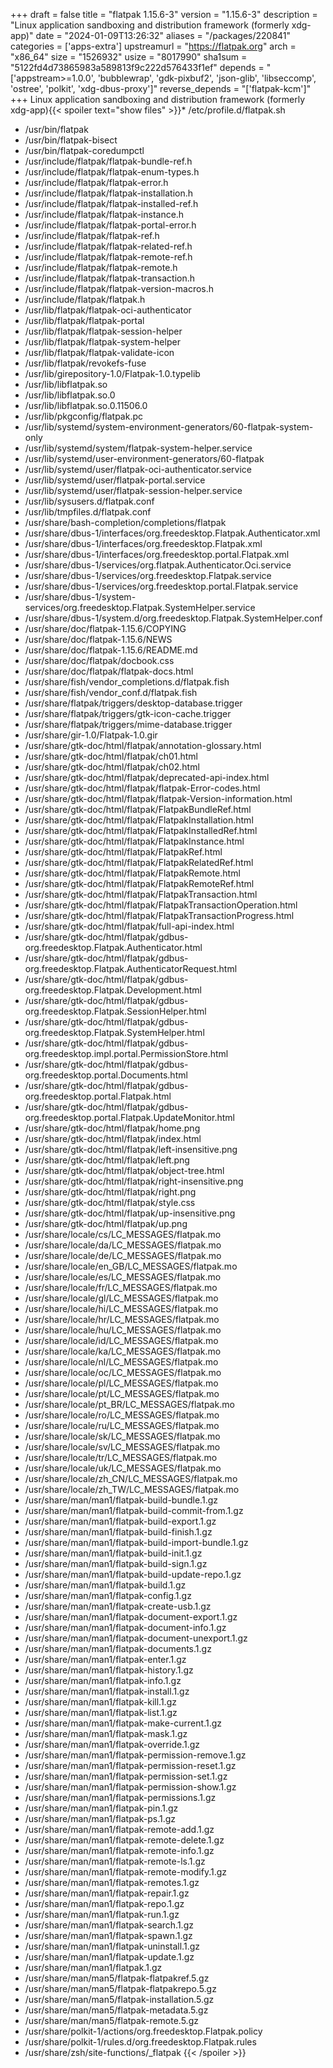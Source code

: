 +++
draft = false
title = "flatpak 1.15.6-3"
version = "1.15.6-3"
description = "Linux application sandboxing and distribution framework (formerly xdg-app)"
date = "2024-01-09T13:26:32"
aliases = "/packages/220841"
categories = ['apps-extra']
upstreamurl = "https://flatpak.org"
arch = "x86_64"
size = "1526932"
usize = "8017990"
sha1sum = "5122fd4d73865983a589813f9c222d576433f1ef"
depends = "['appstream>=1.0.0', 'bubblewrap', 'gdk-pixbuf2', 'json-glib', 'libseccomp', 'ostree', 'polkit', 'xdg-dbus-proxy']"
reverse_depends = "['flatpak-kcm']"
+++
Linux application sandboxing and distribution framework (formerly xdg-app){{< spoiler text="show files" >}}* /etc/profile.d/flatpak.sh
* /usr/bin/flatpak
* /usr/bin/flatpak-bisect
* /usr/bin/flatpak-coredumpctl
* /usr/include/flatpak/flatpak-bundle-ref.h
* /usr/include/flatpak/flatpak-enum-types.h
* /usr/include/flatpak/flatpak-error.h
* /usr/include/flatpak/flatpak-installation.h
* /usr/include/flatpak/flatpak-installed-ref.h
* /usr/include/flatpak/flatpak-instance.h
* /usr/include/flatpak/flatpak-portal-error.h
* /usr/include/flatpak/flatpak-ref.h
* /usr/include/flatpak/flatpak-related-ref.h
* /usr/include/flatpak/flatpak-remote-ref.h
* /usr/include/flatpak/flatpak-remote.h
* /usr/include/flatpak/flatpak-transaction.h
* /usr/include/flatpak/flatpak-version-macros.h
* /usr/include/flatpak/flatpak.h
* /usr/lib/flatpak/flatpak-oci-authenticator
* /usr/lib/flatpak/flatpak-portal
* /usr/lib/flatpak/flatpak-session-helper
* /usr/lib/flatpak/flatpak-system-helper
* /usr/lib/flatpak/flatpak-validate-icon
* /usr/lib/flatpak/revokefs-fuse
* /usr/lib/girepository-1.0/Flatpak-1.0.typelib
* /usr/lib/libflatpak.so
* /usr/lib/libflatpak.so.0
* /usr/lib/libflatpak.so.0.11506.0
* /usr/lib/pkgconfig/flatpak.pc
* /usr/lib/systemd/system-environment-generators/60-flatpak-system-only
* /usr/lib/systemd/system/flatpak-system-helper.service
* /usr/lib/systemd/user-environment-generators/60-flatpak
* /usr/lib/systemd/user/flatpak-oci-authenticator.service
* /usr/lib/systemd/user/flatpak-portal.service
* /usr/lib/systemd/user/flatpak-session-helper.service
* /usr/lib/sysusers.d/flatpak.conf
* /usr/lib/tmpfiles.d/flatpak.conf
* /usr/share/bash-completion/completions/flatpak
* /usr/share/dbus-1/interfaces/org.freedesktop.Flatpak.Authenticator.xml
* /usr/share/dbus-1/interfaces/org.freedesktop.Flatpak.xml
* /usr/share/dbus-1/interfaces/org.freedesktop.portal.Flatpak.xml
* /usr/share/dbus-1/services/org.flatpak.Authenticator.Oci.service
* /usr/share/dbus-1/services/org.freedesktop.Flatpak.service
* /usr/share/dbus-1/services/org.freedesktop.portal.Flatpak.service
* /usr/share/dbus-1/system-services/org.freedesktop.Flatpak.SystemHelper.service
* /usr/share/dbus-1/system.d/org.freedesktop.Flatpak.SystemHelper.conf
* /usr/share/doc/flatpak-1.15.6/COPYING
* /usr/share/doc/flatpak-1.15.6/NEWS
* /usr/share/doc/flatpak-1.15.6/README.md
* /usr/share/doc/flatpak/docbook.css
* /usr/share/doc/flatpak/flatpak-docs.html
* /usr/share/fish/vendor_completions.d/flatpak.fish
* /usr/share/fish/vendor_conf.d/flatpak.fish
* /usr/share/flatpak/triggers/desktop-database.trigger
* /usr/share/flatpak/triggers/gtk-icon-cache.trigger
* /usr/share/flatpak/triggers/mime-database.trigger
* /usr/share/gir-1.0/Flatpak-1.0.gir
* /usr/share/gtk-doc/html/flatpak/annotation-glossary.html
* /usr/share/gtk-doc/html/flatpak/ch01.html
* /usr/share/gtk-doc/html/flatpak/ch02.html
* /usr/share/gtk-doc/html/flatpak/deprecated-api-index.html
* /usr/share/gtk-doc/html/flatpak/flatpak-Error-codes.html
* /usr/share/gtk-doc/html/flatpak/flatpak-Version-information.html
* /usr/share/gtk-doc/html/flatpak/FlatpakBundleRef.html
* /usr/share/gtk-doc/html/flatpak/FlatpakInstallation.html
* /usr/share/gtk-doc/html/flatpak/FlatpakInstalledRef.html
* /usr/share/gtk-doc/html/flatpak/FlatpakInstance.html
* /usr/share/gtk-doc/html/flatpak/FlatpakRef.html
* /usr/share/gtk-doc/html/flatpak/FlatpakRelatedRef.html
* /usr/share/gtk-doc/html/flatpak/FlatpakRemote.html
* /usr/share/gtk-doc/html/flatpak/FlatpakRemoteRef.html
* /usr/share/gtk-doc/html/flatpak/FlatpakTransaction.html
* /usr/share/gtk-doc/html/flatpak/FlatpakTransactionOperation.html
* /usr/share/gtk-doc/html/flatpak/FlatpakTransactionProgress.html
* /usr/share/gtk-doc/html/flatpak/full-api-index.html
* /usr/share/gtk-doc/html/flatpak/gdbus-org.freedesktop.Flatpak.Authenticator.html
* /usr/share/gtk-doc/html/flatpak/gdbus-org.freedesktop.Flatpak.AuthenticatorRequest.html
* /usr/share/gtk-doc/html/flatpak/gdbus-org.freedesktop.Flatpak.Development.html
* /usr/share/gtk-doc/html/flatpak/gdbus-org.freedesktop.Flatpak.SessionHelper.html
* /usr/share/gtk-doc/html/flatpak/gdbus-org.freedesktop.Flatpak.SystemHelper.html
* /usr/share/gtk-doc/html/flatpak/gdbus-org.freedesktop.impl.portal.PermissionStore.html
* /usr/share/gtk-doc/html/flatpak/gdbus-org.freedesktop.portal.Documents.html
* /usr/share/gtk-doc/html/flatpak/gdbus-org.freedesktop.portal.Flatpak.html
* /usr/share/gtk-doc/html/flatpak/gdbus-org.freedesktop.portal.Flatpak.UpdateMonitor.html
* /usr/share/gtk-doc/html/flatpak/home.png
* /usr/share/gtk-doc/html/flatpak/index.html
* /usr/share/gtk-doc/html/flatpak/left-insensitive.png
* /usr/share/gtk-doc/html/flatpak/left.png
* /usr/share/gtk-doc/html/flatpak/object-tree.html
* /usr/share/gtk-doc/html/flatpak/right-insensitive.png
* /usr/share/gtk-doc/html/flatpak/right.png
* /usr/share/gtk-doc/html/flatpak/style.css
* /usr/share/gtk-doc/html/flatpak/up-insensitive.png
* /usr/share/gtk-doc/html/flatpak/up.png
* /usr/share/locale/cs/LC_MESSAGES/flatpak.mo
* /usr/share/locale/da/LC_MESSAGES/flatpak.mo
* /usr/share/locale/de/LC_MESSAGES/flatpak.mo
* /usr/share/locale/en_GB/LC_MESSAGES/flatpak.mo
* /usr/share/locale/es/LC_MESSAGES/flatpak.mo
* /usr/share/locale/fr/LC_MESSAGES/flatpak.mo
* /usr/share/locale/gl/LC_MESSAGES/flatpak.mo
* /usr/share/locale/hi/LC_MESSAGES/flatpak.mo
* /usr/share/locale/hr/LC_MESSAGES/flatpak.mo
* /usr/share/locale/hu/LC_MESSAGES/flatpak.mo
* /usr/share/locale/id/LC_MESSAGES/flatpak.mo
* /usr/share/locale/ka/LC_MESSAGES/flatpak.mo
* /usr/share/locale/nl/LC_MESSAGES/flatpak.mo
* /usr/share/locale/oc/LC_MESSAGES/flatpak.mo
* /usr/share/locale/pl/LC_MESSAGES/flatpak.mo
* /usr/share/locale/pt/LC_MESSAGES/flatpak.mo
* /usr/share/locale/pt_BR/LC_MESSAGES/flatpak.mo
* /usr/share/locale/ro/LC_MESSAGES/flatpak.mo
* /usr/share/locale/ru/LC_MESSAGES/flatpak.mo
* /usr/share/locale/sk/LC_MESSAGES/flatpak.mo
* /usr/share/locale/sv/LC_MESSAGES/flatpak.mo
* /usr/share/locale/tr/LC_MESSAGES/flatpak.mo
* /usr/share/locale/uk/LC_MESSAGES/flatpak.mo
* /usr/share/locale/zh_CN/LC_MESSAGES/flatpak.mo
* /usr/share/locale/zh_TW/LC_MESSAGES/flatpak.mo
* /usr/share/man/man1/flatpak-build-bundle.1.gz
* /usr/share/man/man1/flatpak-build-commit-from.1.gz
* /usr/share/man/man1/flatpak-build-export.1.gz
* /usr/share/man/man1/flatpak-build-finish.1.gz
* /usr/share/man/man1/flatpak-build-import-bundle.1.gz
* /usr/share/man/man1/flatpak-build-init.1.gz
* /usr/share/man/man1/flatpak-build-sign.1.gz
* /usr/share/man/man1/flatpak-build-update-repo.1.gz
* /usr/share/man/man1/flatpak-build.1.gz
* /usr/share/man/man1/flatpak-config.1.gz
* /usr/share/man/man1/flatpak-create-usb.1.gz
* /usr/share/man/man1/flatpak-document-export.1.gz
* /usr/share/man/man1/flatpak-document-info.1.gz
* /usr/share/man/man1/flatpak-document-unexport.1.gz
* /usr/share/man/man1/flatpak-documents.1.gz
* /usr/share/man/man1/flatpak-enter.1.gz
* /usr/share/man/man1/flatpak-history.1.gz
* /usr/share/man/man1/flatpak-info.1.gz
* /usr/share/man/man1/flatpak-install.1.gz
* /usr/share/man/man1/flatpak-kill.1.gz
* /usr/share/man/man1/flatpak-list.1.gz
* /usr/share/man/man1/flatpak-make-current.1.gz
* /usr/share/man/man1/flatpak-mask.1.gz
* /usr/share/man/man1/flatpak-override.1.gz
* /usr/share/man/man1/flatpak-permission-remove.1.gz
* /usr/share/man/man1/flatpak-permission-reset.1.gz
* /usr/share/man/man1/flatpak-permission-set.1.gz
* /usr/share/man/man1/flatpak-permission-show.1.gz
* /usr/share/man/man1/flatpak-permissions.1.gz
* /usr/share/man/man1/flatpak-pin.1.gz
* /usr/share/man/man1/flatpak-ps.1.gz
* /usr/share/man/man1/flatpak-remote-add.1.gz
* /usr/share/man/man1/flatpak-remote-delete.1.gz
* /usr/share/man/man1/flatpak-remote-info.1.gz
* /usr/share/man/man1/flatpak-remote-ls.1.gz
* /usr/share/man/man1/flatpak-remote-modify.1.gz
* /usr/share/man/man1/flatpak-remotes.1.gz
* /usr/share/man/man1/flatpak-repair.1.gz
* /usr/share/man/man1/flatpak-repo.1.gz
* /usr/share/man/man1/flatpak-run.1.gz
* /usr/share/man/man1/flatpak-search.1.gz
* /usr/share/man/man1/flatpak-spawn.1.gz
* /usr/share/man/man1/flatpak-uninstall.1.gz
* /usr/share/man/man1/flatpak-update.1.gz
* /usr/share/man/man1/flatpak.1.gz
* /usr/share/man/man5/flatpak-flatpakref.5.gz
* /usr/share/man/man5/flatpak-flatpakrepo.5.gz
* /usr/share/man/man5/flatpak-installation.5.gz
* /usr/share/man/man5/flatpak-metadata.5.gz
* /usr/share/man/man5/flatpak-remote.5.gz
* /usr/share/polkit-1/actions/org.freedesktop.Flatpak.policy
* /usr/share/polkit-1/rules.d/org.freedesktop.Flatpak.rules
* /usr/share/zsh/site-functions/_flatpak
{{< /spoiler >}}